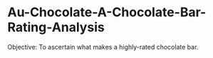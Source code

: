 # Au-Chocolate-A-Chocolate-Bar-Rating-Analysis
Objective: To ascertain what makes a highly-rated chocolate bar.

